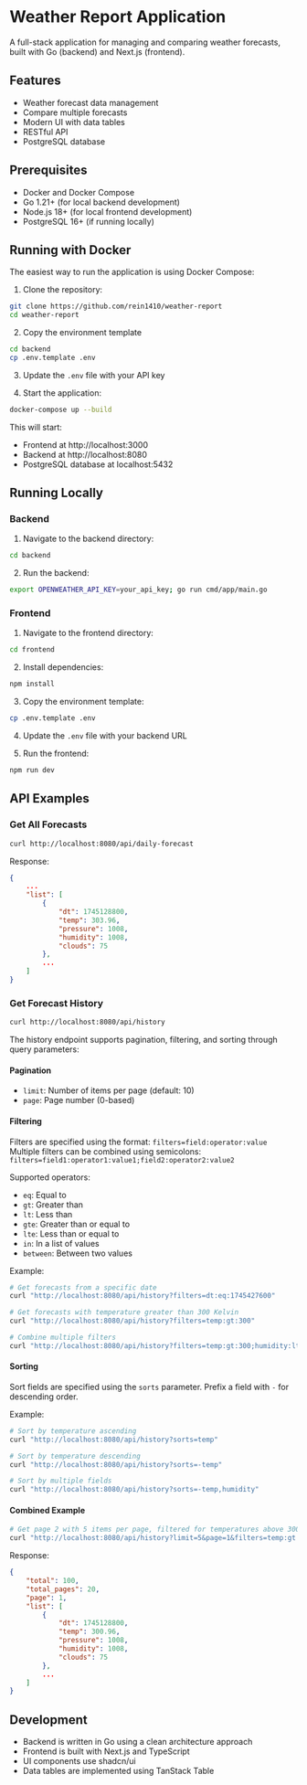 # Weather Report Application

A full-stack application for managing and comparing weather forecasts, built with Go (backend) and Next.js (frontend).

## Features

- Weather forecast data management
- Compare multiple forecasts
- Modern UI with data tables
- RESTful API
- PostgreSQL database

## Prerequisites

- Docker and Docker Compose
- Go 1.21+ (for local backend development)
- Node.js 18+ (for local frontend development)
- PostgreSQL 16+ (if running locally)

## Running with Docker

The easiest way to run the application is using Docker Compose:

1. Clone the repository:
```bash
git clone https://github.com/rein1410/weather-report
cd weather-report
```

2. Copy the environment template
```bash
cd backend
cp .env.template .env
```

3. Update the `.env` file with your API key

4. Start the application:
```bash
docker-compose up --build
```

This will start:
- Frontend at http://localhost:3000
- Backend at http://localhost:8080
- PostgreSQL database at localhost:5432

## Running Locally

### Backend

1. Navigate to the backend directory:
```bash
cd backend
```

2. Run the backend:
```bash
export OPENWEATHER_API_KEY=your_api_key; go run cmd/app/main.go
```

### Frontend

1. Navigate to the frontend directory:
```bash
cd frontend
```

2. Install dependencies:
```bash
npm install
```

3. Copy the environment template:
```bash
cp .env.template .env
```

4. Update the `.env` file with your backend URL

5. Run the frontend:
```bash
npm run dev
```

## API Examples

### Get All Forecasts

```bash
curl http://localhost:8080/api/daily-forecast
```

Response:
```json
{
    ...
    "list": [
        {
            "dt": 1745128800,
            "temp": 303.96,
            "pressure": 1008,
            "humidity": 1008,
            "clouds": 75
        },
        ...
    ]
}
```

### Get Forecast History

```bash
curl http://localhost:8080/api/history
```

The history endpoint supports pagination, filtering, and sorting through query parameters:

#### Pagination
- `limit`: Number of items per page (default: 10)
- `page`: Page number (0-based)

#### Filtering
Filters are specified using the format: `filters=field:operator:value`
Multiple filters can be combined using semicolons: `filters=field1:operator1:value1;field2:operator2:value2`

Supported operators:
- `eq`: Equal to
- `gt`: Greater than
- `lt`: Less than
- `gte`: Greater than or equal to
- `lte`: Less than or equal to
- `in`: In a list of values
- `between`: Between two values

Example:
```bash
# Get forecasts from a specific date
curl "http://localhost:8080/api/history?filters=dt:eq:1745427600"

# Get forecasts with temperature greater than 300 Kelvin
curl "http://localhost:8080/api/history?filters=temp:gt:300"

# Combine multiple filters
curl "http://localhost:8080/api/history?filters=temp:gt:300;humidity:lt:1011"
```

#### Sorting
Sort fields are specified using the `sorts` parameter. Prefix a field with `-` for descending order.

Example:
```bash
# Sort by temperature ascending
curl "http://localhost:8080/api/history?sorts=temp"

# Sort by temperature descending
curl "http://localhost:8080/api/history?sorts=-temp"

# Sort by multiple fields
curl "http://localhost:8080/api/history?sorts=-temp,humidity"
```

#### Combined Example
```bash
# Get page 2 with 5 items per page, filtered for temperatures above 300 Kelvin, sorted by temperature descending
curl "http://localhost:8080/api/history?limit=5&page=1&filters=temp:gt:300&sorts=-temp"
```

Response:
```json
{
    "total": 100,
    "total_pages": 20,
    "page": 1,
    "list": [
        {
            "dt": 1745128800,
            "temp": 300.96,
            "pressure": 1008,
            "humidity": 1008,
            "clouds": 75
        },
        ...
    ]
}
```

## Development

- Backend is written in Go using a clean architecture approach
- Frontend is built with Next.js and TypeScript
- UI components use shadcn/ui
- Data tables are implemented using TanStack Table